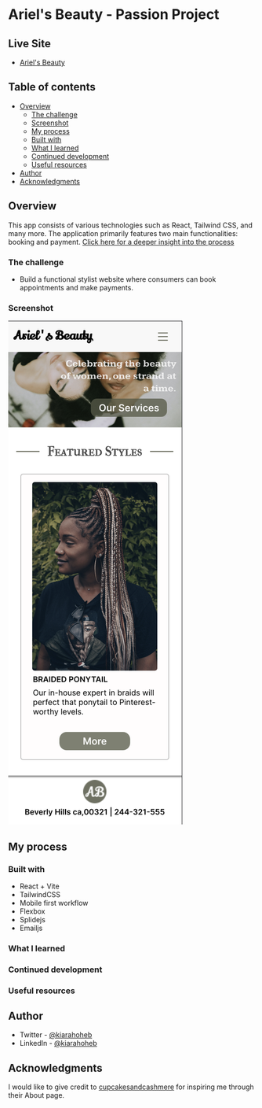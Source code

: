 # Ariel's Beauty - Passion Project

## Live Site
- [Ariel's Beauty]()

## Table of contents

- [Overview](#overview)
  - [The challenge](#the-challenge)
  - [Screenshot](#screenshot)
  - [My process](#my-process)
  - [Built with](#built-with)
  - [What I learned](#what-i-learned)
  - [Continued development](#continued-development)
  - [Useful resources](#useful-resources)
- [Author](#author)
- [Acknowledgments](#acknowledgments)
## Overview

This app consists of various technologies such as React, Tailwind CSS, and many more. The application primarily features two main functionalities: booking and payment. [Click here for a deeper insight into the process](./ariels-beauty-app/src/assets/stuff/process.md)


### The challenge

- Build a functional stylist website where consumers can book appointments and make payments.

### Screenshot

![ScreenShot](./ariels-beauty-app/src/assets/images/ScreenShot.png)

## My process

### Built with

- React + Vite
- TailwindCSS
- Mobile first workflow
- Flexbox
- Splidejs
- Emailjs
### What I learned

### Continued development

### Useful resources


## Author

- Twitter - [@kiarahoheb](https://www.twitter.com/kiarahoheb)
- LinkedIn - [@kiarahoheb](https://www.linkedin.com/in/kiara-hoheb-641157244/)

## Acknowledgments

I would like to give credit to [cupcakesandcashmere](https://cupcakesandcashmere.com/page/about) for inspiring me through their About page.